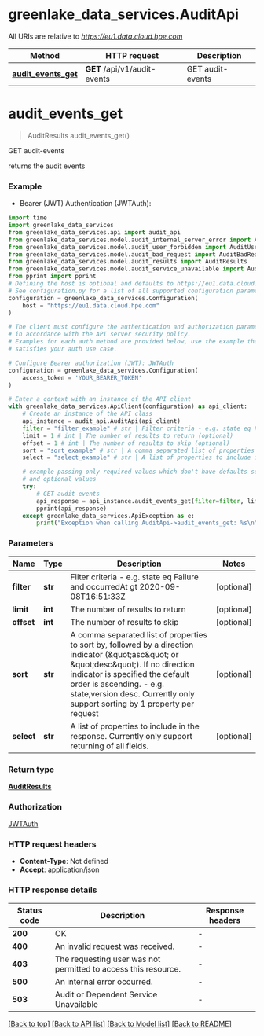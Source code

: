 # greenlake_data_services.AuditApi

All URIs are relative to *https://eu1.data.cloud.hpe.com*

Method | HTTP request | Description
------------- | ------------- | -------------
[**audit_events_get**](AuditApi.md#audit_events_get) | **GET** /api/v1/audit-events | GET audit-events


# **audit_events_get**
> AuditResults audit_events_get()

GET audit-events

returns the audit events

### Example

* Bearer (JWT) Authentication (JWTAuth):

```python
import time
import greenlake_data_services
from greenlake_data_services.api import audit_api
from greenlake_data_services.model.audit_internal_server_error import AuditInternalServerError
from greenlake_data_services.model.audit_user_forbidden import AuditUserForbidden
from greenlake_data_services.model.audit_bad_request import AuditBadRequest
from greenlake_data_services.model.audit_results import AuditResults
from greenlake_data_services.model.audit_service_unavailable import AuditServiceUnavailable
from pprint import pprint
# Defining the host is optional and defaults to https://eu1.data.cloud.hpe.com
# See configuration.py for a list of all supported configuration parameters.
configuration = greenlake_data_services.Configuration(
    host = "https://eu1.data.cloud.hpe.com"
)

# The client must configure the authentication and authorization parameters
# in accordance with the API server security policy.
# Examples for each auth method are provided below, use the example that
# satisfies your auth use case.

# Configure Bearer authorization (JWT): JWTAuth
configuration = greenlake_data_services.Configuration(
    access_token = 'YOUR_BEARER_TOKEN'
)

# Enter a context with an instance of the API client
with greenlake_data_services.ApiClient(configuration) as api_client:
    # Create an instance of the API class
    api_instance = audit_api.AuditApi(api_client)
    filter = "filter_example" # str | Filter criteria - e.g. state eq Failure and occurredAt gt 2020-09-08T16:51:33Z (optional)
    limit = 1 # int | The number of results to return (optional)
    offset = 1 # int | The number of results to skip (optional)
    sort = "sort_example" # str | A comma separated list of properties to sort by, followed by a direction  indicator (\"asc\" or \"desc\"). If no direction indicator is specified the  default order is ascending. - e.g. state,version desc. Currently only support sorting by 1 property per request (optional)
    select = "select_example" # str | A list of properties to include in the response. Currently only support returning of all fields. (optional)

    # example passing only required values which don't have defaults set
    # and optional values
    try:
        # GET audit-events
        api_response = api_instance.audit_events_get(filter=filter, limit=limit, offset=offset, sort=sort, select=select)
        pprint(api_response)
    except greenlake_data_services.ApiException as e:
        print("Exception when calling AuditApi->audit_events_get: %s\n" % e)
```


### Parameters

Name | Type | Description  | Notes
------------- | ------------- | ------------- | -------------
 **filter** | **str**| Filter criteria - e.g. state eq Failure and occurredAt gt 2020-09-08T16:51:33Z | [optional]
 **limit** | **int**| The number of results to return | [optional]
 **offset** | **int**| The number of results to skip | [optional]
 **sort** | **str**| A comma separated list of properties to sort by, followed by a direction  indicator (\&quot;asc\&quot; or \&quot;desc\&quot;). If no direction indicator is specified the  default order is ascending. - e.g. state,version desc. Currently only support sorting by 1 property per request | [optional]
 **select** | **str**| A list of properties to include in the response. Currently only support returning of all fields. | [optional]

### Return type

[**AuditResults**](AuditResults.md)

### Authorization

[JWTAuth](../README.md#JWTAuth)

### HTTP request headers

 - **Content-Type**: Not defined
 - **Accept**: application/json


### HTTP response details

| Status code | Description | Response headers |
|-------------|-------------|------------------|
**200** | OK |  -  |
**400** | An invalid request was received. |  -  |
**403** | The requesting user was not permitted to access this resource. |  -  |
**500** | An internal error occurred. |  -  |
**503** | Audit or Dependent Service Unavailable |  -  |

[[Back to top]](#) [[Back to API list]](../README.md#documentation-for-api-endpoints) [[Back to Model list]](../README.md#documentation-for-models) [[Back to README]](../README.md)

